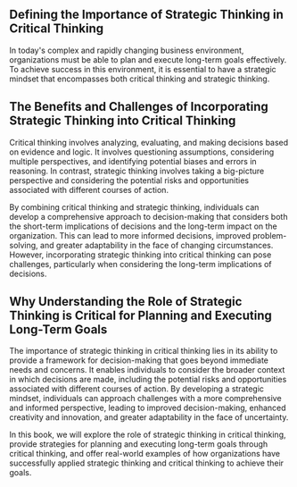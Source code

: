 
Defining the Importance of Strategic Thinking in Critical Thinking
------------------------------------------------------------------

In today's complex and rapidly changing business environment, organizations must be able to plan and execute long-term goals effectively. To achieve success in this environment, it is essential to have a strategic mindset that encompasses both critical thinking and strategic thinking.

The Benefits and Challenges of Incorporating Strategic Thinking into Critical Thinking
--------------------------------------------------------------------------------------

Critical thinking involves analyzing, evaluating, and making decisions based on evidence and logic. It involves questioning assumptions, considering multiple perspectives, and identifying potential biases and errors in reasoning. In contrast, strategic thinking involves taking a big-picture perspective and considering the potential risks and opportunities associated with different courses of action.

By combining critical thinking and strategic thinking, individuals can develop a comprehensive approach to decision-making that considers both the short-term implications of decisions and the long-term impact on the organization. This can lead to more informed decisions, improved problem-solving, and greater adaptability in the face of changing circumstances. However, incorporating strategic thinking into critical thinking can pose challenges, particularly when considering the long-term implications of decisions.

Why Understanding the Role of Strategic Thinking is Critical for Planning and Executing Long-Term Goals
-------------------------------------------------------------------------------------------------------

The importance of strategic thinking in critical thinking lies in its ability to provide a framework for decision-making that goes beyond immediate needs and concerns. It enables individuals to consider the broader context in which decisions are made, including the potential risks and opportunities associated with different courses of action. By developing a strategic mindset, individuals can approach challenges with a more comprehensive and informed perspective, leading to improved decision-making, enhanced creativity and innovation, and greater adaptability in the face of uncertainty.

In this book, we will explore the role of strategic thinking in critical thinking, provide strategies for planning and executing long-term goals through critical thinking, and offer real-world examples of how organizations have successfully applied strategic thinking and critical thinking to achieve their goals.
